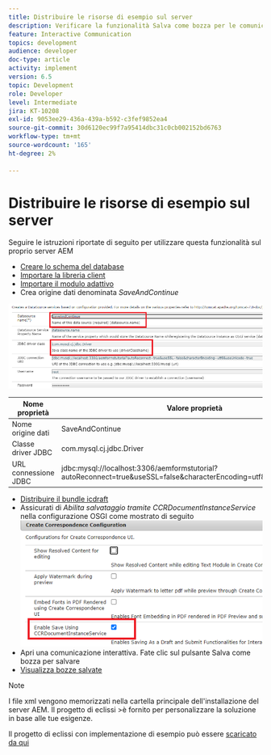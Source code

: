 ```yaml
---
title: Distribuire le risorse di esempio sul server
description: Verificare la funzionalità Salva come bozza per le comunicazioni interattive
feature: Interactive Communication
topics: development
audience: developer
doc-type: article
activity: implement
version: 6.5
topic: Development
role: Developer
level: Intermediate
jira: KT-10208
exl-id: 9053ee29-436a-439a-b592-c3fef9852ea4
source-git-commit: 30d6120ec99f7a95414dbc31c0cb002152bd6763
workflow-type: tm+mt
source-wordcount: '165'
ht-degree: 2%

---
```


# Distribuire le risorse di esempio sul server

Seguire le istruzioni riportate di seguito per utilizzare questa funzionalità sul proprio server AEM

* [Creare lo schema del database](assets/icdrafts.sql)
* [Importare la libreria client](assets/icdrafts.zip)
* [Importare il modulo adattivo](assets/SavedDraftsAdaptiveForm.zip)
* Crea origine dati denominata _SaveAndContinue_

![Crea origine dati](assets/data-source.png)

| Nome proprietà | Valore proprietà |
|---|---|
| Nome origine dati | SaveAndContinue |
| Classe driver JDBC | com.mysql.cj.jdbc.Driver |
| URL connessione JDBC | jdbc:mysql://localhost:3306/aemformstutorial?autoReconnect=true&amp;useSSL=false&amp;characterEncoding=utf8&amp;useUnicode=true |

* [Distribuire il bundle icdraft](assets/icdrafts.icdrafts.core-1.0-SNAPSHOT.jar)
* Assicurati di _Abilita salvataggio tramite CCRDocumentInstanceService_ nella configurazione OSGI come mostrato di seguito
  ![Abilita bozze](assets/enable-drafts.png)
* Apri una comunicazione interattiva. Fate clic sul pulsante Salva come bozza per salvare
* [Visualizza bozze salvate](http://localhost:4502/content/dam/formsanddocuments/saveddrafts/jcr:content?wcmmode=disabled)

>[!NOTE]
>I file xml vengono memorizzati nella cartella principale dell&#39;installazione del server AEM. Il progetto di eclissi >è fornito per personalizzare la soluzione in base alle tue esigenze.

Il progetto di eclissi con implementazione di esempio può essere [scaricato da qui](assets/icdrafts-eclipse-project.zip)
